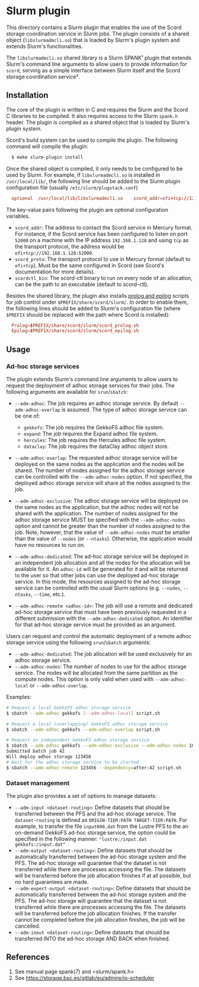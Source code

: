 # Slurm plugin

This directory contains a Slurm plugin that enables the use of the
Scord storage coordination service in Slurm jobs. The plugin consists
of a shared object (`libslurmadmcli.so`) that is loaded by Slurm's plugin
system and extends Slurm's functionalities.

The `libslurmadmcli.so` shared library is a Slurm SPANK¹ plugin that extends
Slurm's command line arguments to allow users to provide information for
`scord`, serving as a simple interface between Slurm itself and the Scord
storage coordination service².

## Installation

The core of the plugin is written in C and requires the Slurm and the Scord C
libraries to be compiled. It also requires access to the Slurm
`spank.h` header. The plugin is compiled as a shared object that is
loaded by Slurm's plugin system.

Scord's build system can be used to compile the plugin. The following
command will compile the plugin:

```bash
  $ make slurm-plugin install
```

Once the shared object is compiled, it only needs to be configured to be
used by Slurm. For example, if `libslurmadmcli.so` is installed in
`/usr/local/lib/`, the following line should be added to the Slurm plugin
configuration file (usually `/etc/slurm/plugstack.conf`)

```conf
  optional	/usr/local/lib/libslurmadmcli.so	scord_addr=ofi+tcp://127.0.0.1:52000 scord_proto=ofi+tcp://127.0.0.1 scordctl_bin=scord-ctl
```

The key-value pairs following the plugin are optional configuration
variables.

- `scord_addr`: The address to contact the Scord service in Mercury format.
  For instance, if the Scord service has been configured to listen on
  port `52000` on a machine with the IP address `192.168.1.128` and using
  `tcp` as the transport protocol, the address would be
  `ofi+tcp://192.168.1.128:52000`.
- `scord_proto`: The transport protocol to use in Mercury format (default
  to `ofi+tcp`). Must be the same configured in Scord (see Scord's
  documentation for more details).
- `scordctl_bin`: The scord-ctl binary to run on every node of an
  allocation, can be the path to an executable (default to scord-ctl).

Besides the shared library, the plugin also installs
[prolog and epilog](https://slurm.schedmd.com/prolog_epilog.html)
scripts for job control under `$PREFIX/share/scord/slurm/`. In order to enable
them, the following lines should be added to Slurm's configuration file
(where `$PREFIX` should be replaced with the path where Scord is installed):

```conf
  Prolog=$PREFIX/share/scord/slurm/scord_prolog.sh
  Epilog=$PREFIX/share/scord/slurm/scord_epilog.sh
```

## Usage

### Ad-hoc storage services

The plugin extends Slurm's command line arguments to allow users to request
the deployment of adhoc storage services for their jobs. The following
arguments are available for `srun`/`sbatch`:

- `--adm-adhoc`: The job requires an adhoc storage service. By default
  `--adm-adhoc-overlap` is assumed. The type of adhoc storage service can be
  one of:
    - `gekkofs`: The job requires the GekkoFS adhoc file system.
    - `expand`: The job requires the Expand adhoc file system.
    - `hercules`: The job requires the Hercules adhoc file system.
    - `dataclay`: The job requires the dataClay adhoc object store.

- `--adm-adhoc-overlap`: The requested adhoc storage service will be
  deployed on the same nodes as the application and the nodes will be
  shared. The number of nodes assigned for the adhoc storage service can
  be controlled with the `--adm-adhoc-nodes` option. If not specified, the
  deployed adhoc storage service will share all the nodes assigned to the job.

- `--adm-adhoc-exclusive`: The adhoc storage service will be deployed on the
  same nodes as the application, but the adhoc nodes will not
  be shared with the application. The number of nodes assigned for the adhoc
  storage service MUST be specified with the `--adm-adhoc-nodes` option and
  cannot be greater than the number of nodes assigned to the job. Note, however,
  that the value of `--adm-adhoc-nodes` must be smaller than the value of
  `--nodes` (or `--ntasks`). Otherwise, the application would have no
  resources to run on.

- `--adm-adhoc-dedicated`: The ad-hoc storage service will be deployed in an
  independent job allocation and all the nodes for the allocation will be
  available for it. An `adhoc-id` will be generated for it and will be
  returned to the user so that other jobs can use the deployed ad-hoc storage
  service. In this mode, the resources assigned to the ad-hoc storage service
  can be controlled with the usual Slurm options (e.g. `--nodes`,
  `--ntasks`, `--time`, etc.).

- `--adm-adhoc-remote <adhoc-id>`: The job will use a remote and
  dedicated ad-hoc storage service that must have been previously requested in a
  different submission with the `--adm-adhoc-dedicated` option. An
  identifier for that ad-hoc storage service must be provided as an argument.

Users can request and control the automatic deployment of a remote adhoc
storage service using the following `srun`/`sbatch` arguments:

- `--adm-adhoc-dedicated`: The job allocation will be used exclusively for an
  adhoc storage service.
- `--adm-adhoc-nodes`: The number of nodes to use for the adhoc storage
  service. The nodes will be allocated from the same partition as the
  compute nodes. This option is only valid when used with
  `--adm-adhoc-local` or `--adm-adhoc-overlap`.

Examples:

```bash
# Request a local GekkoFS adhoc storage service
$ sbatch --adm-adhoc gekkofs [--adm-adhoc-local] script.sh

# Request a local (overlapping) GekkoFS adhoc storage service
$ sbatch --adm-adhoc gekkofs --adm-adhoc-overlap script.sh

# Request an independent GekkoFS adhoc storage service
$ sbatch --adm-adhoc gekkofs --adm-adhoc-exclusive --adm-adhoc-nodes 10 --adm-adhoc-walltime 00:10:00 noop.sh
Submitted batch job 42
Will deploy adhoc storage 123456
# Wait for the adhoc storage service to be started
$ sbatch --adm-adhoc-remote 123456 --dependency=after:42 script.sh
```

### Dataset management

The plugin also provides a set of options to manage datasets:

- `--adm-input <dataset-routing>`: Define datasets that should be transferred
  between the PFS and the ad-hoc storage service. The `dataset-routing` is
  defined as `ORIGIN-TIER:PATH TARGET-TIER:PATH`. For example, to transfer
  the file `input000.dat` from the Lustre PFS to the an on-demand GekkoFS
  ad-hoc storage service, the option could be specified in the following manner:
  `"lustre:/input.dat gekkofs:/input.dat"`
- `--adm-output <dataset-routing>`: Define datasets that should be
  automatically transferred between the ad-hoc storage system and the PFS.
  The ad-hoc storage will guarantee that the dataset is not transferred while
  there are processes accessing the file. The datasets will be transferred
  before the job allocation finishes if at all possible, but no hard guarantees
  are made.
- `--adm-expect-output <dataset-routing>`: Define datasets that should be
  automatically transferred between the ad-hoc storage system and the PFS.
  The ad-hoc storage will guarantee that the dataset is not transferred while
  there are processes accessing the file. The datasets will be transferred
  before the job allocation finishes. If the transfer cannot be completed
  before the job allocation finishes, the job will be cancelled.
- `--adm-inout <dataset-routing>`: Define datasets that should be
  transferred INTO the ad-hoc storage AND BACK when finished.

## References

1. See manual page spank(7) and <slurm/spank.h>
2. See https://storage.bsc.es/gitlab/eu/admire/io-scheduler
